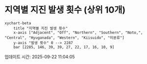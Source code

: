 # 지역별 지진 발생 횟수 (상위 10개)

```mermaid
xychart-beta
    title "지역별 지진 발생 횟수"
    x-axis ["Adjacent", "Off", "Northern", "Southern", "Noto,", "Central", "Hyuganada", "Western", "Kiisuido", "미분류"]
    y-axis "발생 횟수" 0 --> 2287
    bar [2285, 146, 39, 39, 27, 22, 17, 16, 10, 9]
```

업데이트 시간: 2025-09-22 11:04:05
